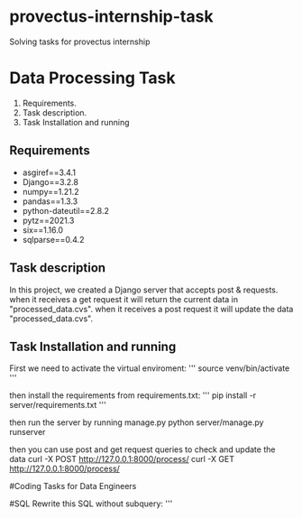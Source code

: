 # provectus-internship-task
Solving tasks for provectus internship

# Data Processing Task
1. Requirements.
2. Task description.
3. Task Installation and running

## Requirements
- asgiref==3.4.1
- Django==3.2.8
- numpy==1.21.2
- pandas==1.3.3
- python-dateutil==2.8.2
- pytz==2021.3
- six==1.16.0
- sqlparse==0.4.2

## Task description
In this project, we created a Django server that accepts post & requests.
when it receives a get request it will return the current data in "processed_data.cvs".
when it receives a post request it will update the data "processed_data.cvs".

## Task Installation and running
First we need to activate the virtual enviroment:
'''
source venv/bin/activate
'''

then install the requirements from requirements.txt:
'''
pip install -r server/requirements.txt
'''

then run the server by running manage.py
python server/manage.py runserver

then you can use post and get request queries to check and update the data
curl -X POST http://127.0.0.1:8000/process/
curl -X GET http://127.0.0.1:8000/process/

#Coding Tasks for Data Engineers

#SQL
Rewrite this SQL without subquery:
'''
